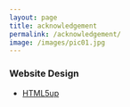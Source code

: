 ```yaml
---
layout: page
title: acknowledgement
permalink: /acknowledgement/
image: /images/pic01.jpg
---
```


### Website Design
- [HTML5up](http://html5up.net/)
